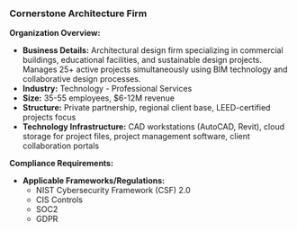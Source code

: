### Cornerstone Architecture Firm

**Organization Overview:**
* **Business Details:** Architectural design firm specializing in commercial buildings, educational facilities, and sustainable design projects. Manages 25+ active projects simultaneously using BIM technology and collaborative design processes.
* **Industry:** Technology - Professional Services
* **Size:** 35-55 employees, $6-12M revenue
* **Structure:** Private partnership, regional client base, LEED-certified projects focus
* **Technology Infrastructure:** CAD workstations (AutoCAD, Revit), cloud storage for project files, project management software, client collaboration portals

**Compliance Requirements:**
* **Applicable Frameworks/Regulations:**
    * NIST Cybersecurity Framework (CSF) 2.0
    * CIS Controls
    * SOC2
    * GDPR